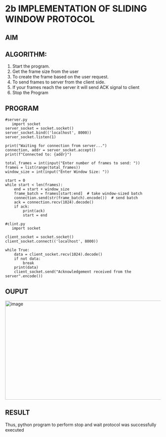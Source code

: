 # 2b IMPLEMENTATION OF SLIDING WINDOW PROTOCOL
## AIM
## ALGORITHM:
1. Start the program.
2. Get the frame size from the user
3. To create the frame based on the user request.
4. To send frames to server from the client side.
5. If your frames reach the server it will send ACK signal to client
6. Stop the Program
## PROGRAM
```
#server.py
   import socket
server_socket = socket.socket()
server_socket.bind(('localhost', 8000))
server_socket.listen(1)

print("Waiting for connection from server...")
connection, addr = server_socket.accept()
print(f"Connected to: {addr}")

total_frames = int(input("Enter number of frames to send: "))
frames = list(range(total_frames))
window_size = int(input("Enter Window Size: "))

start = 0  
while start < len(frames):
    end = start + window_size
    frame_batch = frames[start:end]  # take window-sized batch
    connection.send(str(frame_batch).encode())  # send batch
    ack = connection.recv(1024).decode()
    if ack:
        print(ack)
        start = end
```
```
#clint.py
   import socket

client_socket = socket.socket()
client_socket.connect(('localhost', 8000))

while True:
    data = client_socket.recv(1024).decode()
    if not data:
        break
    print(data)
    client_socket.send("Acknowledgement received from the server".encode())
```
## OUPUT
<img width="1186" height="319" alt="image" src="https://github.com/user-attachments/assets/25250142-ad6d-42f3-8e23-fc7c5e90495e" />

## RESULT
Thus, python program to perform stop and wait protocol was successfully executed
